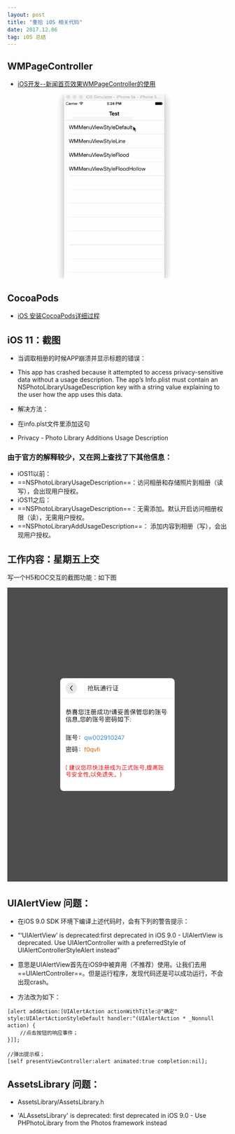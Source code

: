```yaml
---
layout: post
title: "重拾 iOS 相关代码"
date: 2017.12.06
tag: iOS 总结
---
```


## WMPageController
- [iOS开发--新闻首页效果WMPageController的使用](http://www.jianshu.com/p/e2503fb3241b)

![728237-cb71fe08fe1c0ad9](media/15125221802822/728237-cb71fe08fe1c0ad9.gif)

## CocoaPods
- [iOS 安装CocoaPods详细过程](http://www.jianshu.com/p/9e4e36ba8574)

## iOS 11：截图
- 当调取相册的时候APP崩溃并显示标题的错误：
 - This app has crashed because it attempted to access privacy-sensitive data without a usage description. The app’s Info.plist must contain an NSPhotoLibraryUsageDescription key with a string value explaining to the user how the app uses this data.

- 解决方法：
 - 在info.plst文件里添加这句
 - Privacy - Photo Library Additions Usage Description

### 由于官方的解释较少，又在网上查找了下其他信息：
- iOS11以前： 
 - ==NSPhotoLibraryUsageDescription==：访问相册和存储照片到相册（读写），会出现用户授权。 
- iOS11之后： 
 - ==NSPhotoLibraryUsageDescription==：无需添加。默认开启访问相册权限（读），无需用户授权。 
 - ==NSPhotoLibraryAddUsageDescription==： 添加内容到相册（写），会出现用户授权。

## 工作内容：星期五上交
写一个H5和OC交互的截图功能：如下图

![{184E81EB-FAD9-67E0-D880-A673780CCD8A}](media/15125221802822/%7B184E81EB-FAD9-67E0-D880-A673780CCD8A%7D.jpg)

## UIAlertView 问题：
- 在iOS 9.0 SDK 环境下编译上述代码时，会有下列的警告提示：

- “‘UIAlertView’ is deprecated:first deprecated in iOS 9.0 - UIAlertView is deprecated. Use UIAlertController with a preferredStyle of UIAlertControllerStyleAlert instead”

- 意思是UIAlertView首先在iOS9中被弃用（不推荐）使用。让我们去用==UIAlertController==。但是运行程序，发现代码还是可以成功运行，不会出现crash。

- 方法改为如下：

```
[alert addAction:[UIAlertAction actionWithTitle:@"确定" style:UIAlertActionStyleDefault handler:^(UIAlertAction * _Nonnull action) {
    //点击按钮的响应事件；
}]];
    
//弹出提示框；
[self presentViewController:alert animated:true completion:nil];
```
## AssetsLibrary 问题：
- AssetsLibrary/AssetsLibrary.h

- 'ALAssetsLibrary' is deprecated: first deprecated in iOS 9.0 - Use PHPhotoLibrary from the Photos framework instead


